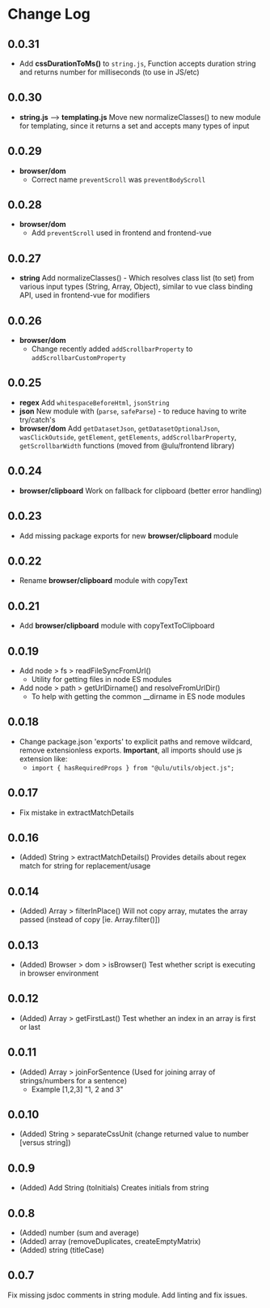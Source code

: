# Change Log

## 0.0.31

- Add **cssDurationToMs()** to `string.js`, Function accepts duration string and returns number for milliseconds (to use in JS/etc)

## 0.0.30

- **string.js** --> **templating.js** Move new normalizeClasses() to new module for templating, since it returns a set and accepts many types of input

## 0.0.29

- **browser/dom** 
  - Correct name `preventScroll` was `preventBodyScroll`

## 0.0.28

- **browser/dom** 
  - Add `preventScroll` used in frontend and frontend-vue

## 0.0.27

- **string** Add normalizeClasses() - Which resolves class list (to set) from various input types (String, Array, Object), similar to vue class binding API, used in frontend-vue for modifiers

## 0.0.26

- **browser/dom** 
  - Change recently added `addScrollbarProperty` to `addScrollbarCustomProperty`

## 0.0.25

- **regex** Add `whitespaceBeforeHtml`, `jsonString`
- **json** New module with (`parse`, `safeParse`) - to reduce having to write try/catch's
- **browser/dom** Add `getDatasetJson`, `getDatasetOptionalJson`, `wasClickOutside`, `getElement`, `getElements`, `addScrollbarProperty`, `getScrollbarWidth` functions (moved from @ulu/frontend library)

## 0.0.24

- **browser/clipboard** Work on fallback for clipboard (better error handling)

## 0.0.23

- Add missing package exports for new **browser/clipboard** module

## 0.0.22 

- Rename **browser/clipboard** module with copyText

## 0.0.21

- Add **browser/clipboard** module with copyTextToClipboard

## 0.0.19

- Add node > fs > readFileSyncFromUrl()
  - Utility for getting files in node ES modules 
- Add node > path > getUrlDirname() and resolveFromUrlDir() 
  - To help with getting the common __dirname in ES node modules

## 0.0.18

- Change package.json 'exports' to explicit paths and remove wildcard, remove extensionless exports. **Important**, all imports should use js extension like:
  - `import { hasRequiredProps } from "@ulu/utils/object.js";`

## 0.0.17

- Fix mistake in extractMatchDetails

## 0.0.16

- (Added) String > extractMatchDetails() Provides details about regex match for string for replacement/usage

## 0.0.14

- (Added) Array > filterInPlace() Will not copy array, mutates the array passed (instead of copy [ie. Array.filter()])

## 0.0.13

- (Added) Browser > dom > isBrowser() Test whether script is executing in browser environment

## 0.0.12

- (Added) Array > getFirstLast() Test whether an index in an array is first or last

## 0.0.11

- (Added) Array > joinForSentence (Used for joining array of strings/numbers for a sentence)
  - Example [1,2,3] "1, 2 and 3"

## 0.0.10

- (Added) String > separateCssUnit (change returned value to number [versus string])
  
## 0.0.9

- (Added) Add String (toInitials) Creates initials from string

## 0.0.8

- (Added)  number (sum and average) 
- (Added)  array (removeDuplicates, createEmptyMatrix)
- (Added)  string (titleCase)

## 0.0.7

Fix missing jsdoc comments in string module. Add linting and fix issues.